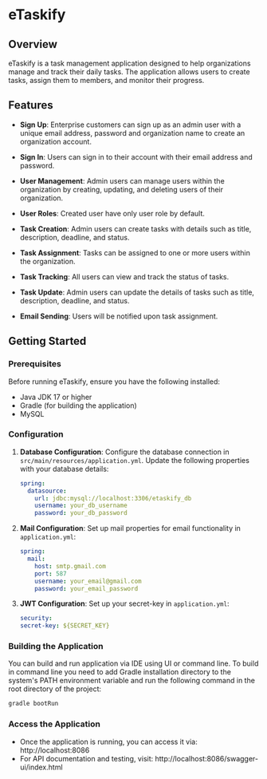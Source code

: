 # eTaskify

## Overview

eTaskify is a task management application designed to help organizations manage and track their daily tasks. The application allows users to create tasks, assign them to members, and monitor their progress.

## Features

- **Sign Up**: Enterprise customers can sign up as an admin user with a unique email address, password and organization name to create an organization account.
- **Sign In**: Users can sign in to their account with their email address and password.

- **User Management**: Admin users can manage users within the organization by creating, updating, and deleting users of their organization.
- **User Roles**: Created user have only user role by default. 

- **Task Creation**: Admin users can create tasks with details such as title, description, deadline, and status.
- **Task Assignment**: Tasks can be assigned to one or more users within the organization.
- **Task Tracking**: All users can view and track the status of tasks.
- **Task Update**: Admin users can update the details of tasks such as title, description, deadline, and status.
- **Email Sending**: Users will be notified upon task assignment.

## Getting Started

### Prerequisites

Before running eTaskify, ensure you have the following installed:
- Java JDK 17 or higher
- Gradle (for building the application)
- MySQL 

### Configuration

1. **Database Configuration**: Configure the database connection in `src/main/resources/application.yml`. Update the following properties with your database details:

    ```yaml
    spring:
      datasource:
        url: jdbc:mysql://localhost:3306/etaskify_db
        username: your_db_username
        password: your_db_password
    ```

2. **Mail Configuration**: Set up mail properties for email functionality in `application.yml`:

    ```yaml
    spring:
      mail:
        host: smtp.gmail.com
        port: 587
        username: your_email@gmail.com
        password: your_email_password
    ```
   
3. **JWT Configuration**: Set up your secret-key in `application.yml`:

    ```yaml
   security:
   secret-key: ${SECRET_KEY}
   ```
   


### Building the Application
You can build and run application via IDE using UI or command line.
To build in command line you need to add Gradle installation directory to the system's PATH environment variable and run the following command in the root directory of the project:

```bash
gradle bootRun
```

### Access the Application
- Once the application is running, you can access it via:
http://localhost:8086
- For API documentation and testing, visit: http://localhost:8086/swagger-ui/index.html

